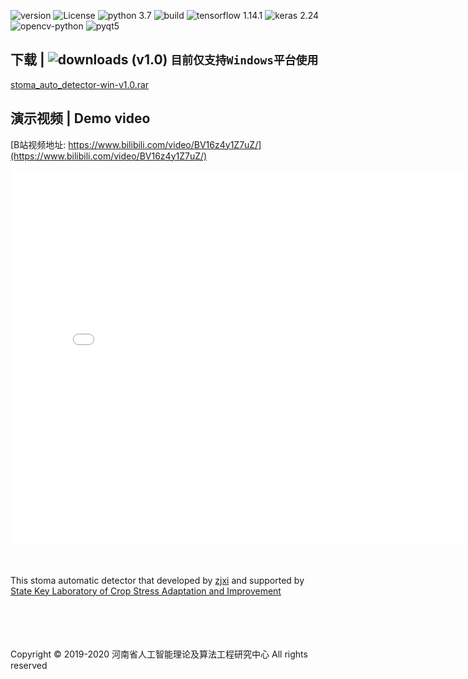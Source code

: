 ![version](https://img.shields.io/badge/version-1.0-cyan.svg)
![License](https://img.shields.io/github/license/zjxi/zjxi.github.io.svg)
![python 3.7](https://img.shields.io/badge/python-3.7-purple.svg)
![build](https://ci.appveyor.com/api/projects/status/l4gxgydj0i95hmxg/branch/master?svg=true)
![tensorflow 1.14.1](https://img.shields.io/badge/tensorflow-1.14.1-yellow.svg)
![keras 2.24](https://img.shields.io/badge/keras-2.24-red.svg)
![opencv-python](https://img.shields.io/badge/opencv-3.4.3-blue.svg)
![pyqt5](https://img.shields.io/badge/pyqt5-5.13.2-orange.svg)

## 下载 | ![downloads](https://img.shields.io/github/downloads/zjxi/stoma-auto-detector.github.io/total) (v1.0) ```目前仅支持Windows平台使用```

[stoma_auto_detector-win-v1.0.rar](https://github.com/zjxi/stoma-auto-detector.github.io/releases/tag/v1.0/stoma-auto-detector.rar)

## 演示视频 | Demo video
[B站视频地址: https://www.bilibili.com/video/BV16z4y1Z7uZ/](https://www.bilibili.com/video/BV16z4y1Z7uZ/)
<iframe src="//player.bilibili.com/player.html?aid=584713189&bvid=BV16z4y1Z7uZ&cid=237785684&page=1" scrolling="no" border="0" frameborder="no" framespacing="0"                           allowfullscreen="true" height="600" width="800"> 
</iframe>

<br><br>
This stoma automatic detector that developed by [zjxi](https://github.com/zjxi) and supported by [State Key Laboratory of Crop Stress Adaptation and Improvement](http://csai.henu.edu.cn/)

<br><br><br><br>
Copyright © 2019-2020 河南省人工智能理论及算法工程研究中心 All rights reserved


